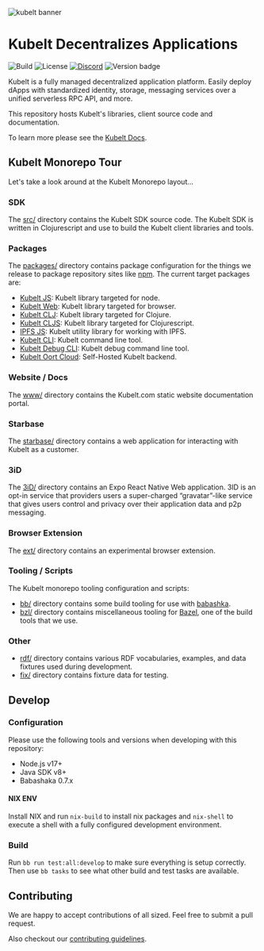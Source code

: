 ![kubelt banner](https://kubelt.com/images/kubelt-banner.gif)

# Kubelt Decentralizes Applications

![Build](https://github.com/kubelt/kubelt/actions/workflows/next.yaml/badge.svg)
![License](https://img.shields.io/github/license/kubelt/kubelt)
[![Discord](https://img.shields.io/discord/790660849471062046?label=Discord)](https://discord.gg/m8NbsgByA9)
![Version badge](https://img.shields.io/badge/Version-pre%20alpha-orange.svg)

Kubelt is a fully managed decentralized application platform. Easily deploy dApps with standardized identity, storage, messaging services over a unified serverless RPC API, and more.

This repository hosts Kubelt's libraries, client source code and documentation.

To learn more please see the [Kubelt Docs](https://developers.kubelt.com).

## Kubelt Monorepo Tour

Let's take a look around at the Kubelt Monorepo layout...

### SDK

The [src/](src/) directory contains the Kubelt SDK source code. The Kubelt SDK is written in Clojurescript and use to build the Kubelt client libraries and tools.

### Packages

The [packages/](packages/) directory contains package configuration for the things we release to package repository sites like [npm](https://npmjs.com). The current target packages are:

- [Kubelt JS](packages/sdk-js): Kubelt library targeted for node.
- [Kubelt Web](packages/sdk-web): Kubelt library targeted for browser.
- [Kubelt CLJ](packages/sdk-clj): Kubelt library targeted for Clojure.
- [Kubelt CLJS](packages/sdk-clj): Kubelt library targeted for Clojurescript.
- [IPFS JS](packages/ipfs-js): Kubelt utility library for working with IPFS.
- [Kubelt CLI](packages/kbt): Kubelt command line tool.
- [Kubelt Debug CLI](packages/ddt): Kubelt debug command line tool.
- [Kubelt Oort Cloud](oort): Self-Hosted Kubelt backend.

### Website / Docs

The [www/](www/) directory contains the Kubelt.com static website documentation portal.

### Starbase

The [starbase/](starbase/) directory contains a web application for interacting with Kubelt as a customer.

### 3iD

The [3iD/](3iD/) directory contains an Expo React Native Web application. 3ID is an opt-in service that providers users a super-charged “gravatar”-like service that gives users control and privacy over their application data and p2p messaging.

### Browser Extension

The [ext/](ext/) directory contains an experimental browser extension.

### Tooling / Scripts

The Kubelt monorepo tooling configuration and scripts:

- [bb/](bb/) directory contains some build tooling for use with [babashka](https://babashka.org).
- [bzl/](bzl/) directory contains miscellaneous tooling for [Bazel](https://bazel.build/), one of the build tools that we use.

### Other

- [rdf/](rdf/) directory contains various RDF vocabularies, examples, and data fixtures used during development.
- [fix/](fix/) directory contains fixture data for testing.

## Develop

### Configuration

Please use the following tools and versions when developing with this repository:

- Node.js v17+
- Java SDK v8+
- Babashaka 0.7.x

#### NIX ENV

Install NIX and run `nix-build` to install nix packages and `nix-shell` to execute a shell with a fully configured development environment.

### Build

Run `bb run test:all:develop` to make sure everything is setup correctly. Then use `bb tasks` to see what other build and test tasks are available.

## Contributing

We are happy to accept contributions of all sized. Feel free to submit a pull request.

Also checkout our [contributing guidelines](https://kubelt.com/docs).

